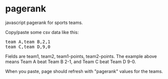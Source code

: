 pagerank
========

javascript pagerank for sports teams.

Copy/paste some csv data like this:

<pre>
team A,team B,2,1
team C,team D,9,0
</pre>

Fields are team1, team2, team1-points, team2-points.
The example above means Team A beat Team B 2-1, and Team C beat Team D 9-0.

When you paste, page should refresh with "pagerank" values for the teams.
